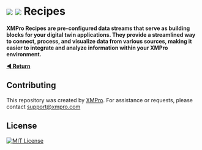 <!-- omit in toc -->
# ![](https://github.com/XMPro/_resources/blob/main/icons/recipe_dark.png#gh-dark-mode-only) ![](https://github.com/XMPro/_resources/blob/main/icons/recipe.png#gh-light-mode-only) Recipes  

**XMPro Recipes are pre-configured data streams that serve as building blocks for your digital twin applications. They provide a streamlined way to connect, process, and visualize data from various sources, making it easier to integrate and analyze information within your XMPro environment.**

[**◄ Return**](https://github.com/XMPro/demonstrations)
<br />

## Contributing
This repository was created by <a href="https://xmpro.com/">XMPro</a>. For assistance or requests, please contact <a href="mailto:support@xmpro.com">support@xmpro.com</a>

## License
[![MIT License](https://img.shields.io/badge/License-MIT-green.svg)](https://choosealicense.com/licenses/mit/)
